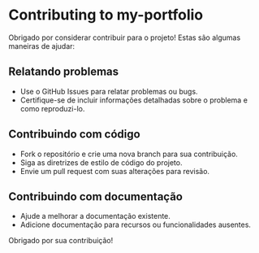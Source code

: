 # Contributing to my-portfolio

Obrigado por considerar contribuir para o projeto! Estas são algumas maneiras de ajudar:

## Relatando problemas
- Use o GitHub Issues para relatar problemas ou bugs.
- Certifique-se de incluir informações detalhadas sobre o problema e como reproduzi-lo.

## Contribuindo com código
- Fork o repositório e crie uma nova branch para sua contribuição.
- Siga as diretrizes de estilo de código do projeto.
- Envie um pull request com suas alterações para revisão.

## Contribuindo com documentação
- Ajude a melhorar a documentação existente.
- Adicione documentação para recursos ou funcionalidades ausentes.

Obrigado por sua contribuição!


